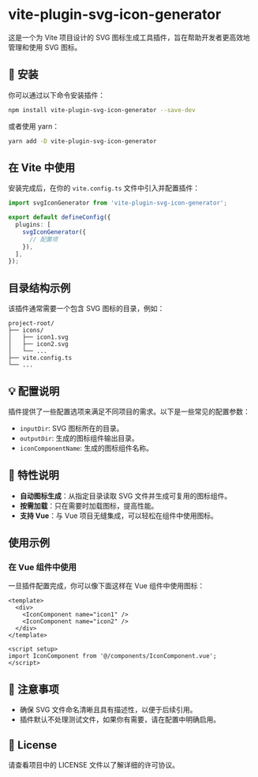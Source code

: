 

# vite-plugin-svg-icon-generator

这是一个为 Vite 项目设计的 SVG 图标生成工具插件，旨在帮助开发者更高效地管理和使用 SVG 图标。

## 🚀 安装

你可以通过以下命令安装插件：

```bash
npm install vite-plugin-svg-icon-generator --save-dev
```

或者使用 yarn：

```bash
yarn add -D vite-plugin-svg-icon-generator
```

## 在 Vite 中使用

安装完成后，在你的 `vite.config.ts` 文件中引入并配置插件：

```ts
import svgIconGenerator from 'vite-plugin-svg-icon-generator';

export default defineConfig({
  plugins: [
    svgIconGenerator({
      // 配置项
    }),
  ],
});
```

## 目录结构示例

该插件通常需要一个包含 SVG 图标的目录，例如：

```
project-root/
├── icons/
│   ├── icon1.svg
│   ├── icon2.svg
│   └── ...
├── vite.config.ts
└── ...
```

## 💡 配置说明

插件提供了一些配置选项来满足不同项目的需求。以下是一些常见的配置参数：

- `inputDir`: SVG 图标所在的目录。
- `outputDir`: 生成的图标组件输出目录。
- `iconComponentName`: 生成的图标组件名称。

## 📝 特性说明

- **自动图标生成**：从指定目录读取 SVG 文件并生成可复用的图标组件。
- **按需加载**：只在需要时加载图标，提高性能。
- **支持 Vue**：与 Vue 项目无缝集成，可以轻松在组件中使用图标。

## 使用示例

### 在 Vue 组件中使用

一旦插件配置完成，你可以像下面这样在 Vue 组件中使用图标：

```vue
<template>
  <div>
    <IconComponent name="icon1" />
    <IconComponent name="icon2" />
  </div>
</template>

<script setup>
import IconComponent from '@/components/IconComponent.vue';
</script>
```

## 📣 注意事项

- 确保 SVG 文件命名清晰且具有描述性，以便于后续引用。
- 插件默认不处理测试文件，如果你有需要，请在配置中明确启用。

## 📄 License

请查看项目中的 LICENSE 文件以了解详细的许可协议。